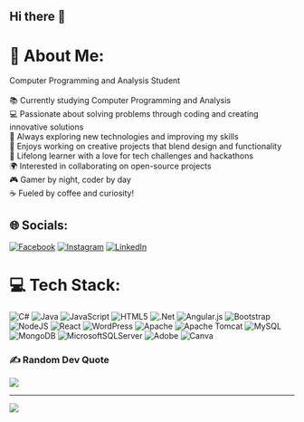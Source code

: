 ## Hi there 👋

# 💫 About Me:
Computer Programming and Analysis Student<br><br>📚 Currently studying Computer Programming and Analysis<br>💻 Passionate about solving problems through coding and creating innovative solutions<br>🚀 Always exploring new technologies and improving my skills<br>🎨 Enjoys working on creative projects that blend design and functionality<br>🧠 Lifelong learner with a love for tech challenges and hackathons<br>🌍 Interested in collaborating on open-source projects<br>🎮 Gamer by night, coder by day<br>☕ Fueled by coffee and curiosity!


## 🌐 Socials:
[![Facebook](https://img.shields.io/badge/Facebook-%231877F2.svg?logo=Facebook&logoColor=white)](https://facebook.com/Ansh_Dholaria) [![Instagram](https://img.shields.io/badge/Instagram-%23E4405F.svg?logo=Instagram&logoColor=white)](https://instagram.com/Ansh_4403) [![LinkedIn](https://img.shields.io/badge/LinkedIn-%230077B5.svg?logo=linkedin&logoColor=white)](https://linkedin.com/in/Ansh_Dholaria) 

# 💻 Tech Stack:
![C#](https://img.shields.io/badge/c%23-%23239120.svg?style=flat-square&logo=csharp&logoColor=white) ![Java](https://img.shields.io/badge/java-%23ED8B00.svg?style=flat-square&logo=openjdk&logoColor=white) ![JavaScript](https://img.shields.io/badge/javascript-%23323330.svg?style=flat-square&logo=javascript&logoColor=%23F7DF1E) ![HTML5](https://img.shields.io/badge/html5-%23E34F26.svg?style=flat-square&logo=html5&logoColor=white) ![.Net](https://img.shields.io/badge/.NET-5C2D91?style=flat-square&logo=.net&logoColor=white) ![Angular.js](https://img.shields.io/badge/angular.js-%23E23237.svg?style=flat-square&logo=angularjs&logoColor=white) ![Bootstrap](https://img.shields.io/badge/bootstrap-%238511FA.svg?style=flat-square&logo=bootstrap&logoColor=white) ![NodeJS](https://img.shields.io/badge/node.js-6DA55F?style=flat-square&logo=node.js&logoColor=white) ![React](https://img.shields.io/badge/react-%2320232a.svg?style=flat-square&logo=react&logoColor=%2361DAFB) ![WordPress](https://img.shields.io/badge/WordPress-%23117AC9.svg?style=flat-square&logo=WordPress&logoColor=white) ![Apache](https://img.shields.io/badge/apache-%23D42029.svg?style=flat-square&logo=apache&logoColor=white) ![Apache Tomcat](https://img.shields.io/badge/apache%20tomcat-%23F8DC75.svg?style=flat-square&logo=apache-tomcat&logoColor=black) ![MySQL](https://img.shields.io/badge/mysql-4479A1.svg?style=flat-square&logo=mysql&logoColor=white) ![MongoDB](https://img.shields.io/badge/MongoDB-%234ea94b.svg?style=flat-square&logo=mongodb&logoColor=white) ![MicrosoftSQLServer](https://img.shields.io/badge/Microsoft%20SQL%20Server-CC2927?style=flat-square&logo=microsoft%20sql%20server&logoColor=white) ![Adobe](https://img.shields.io/badge/adobe-%23FF0000.svg?style=flat-square&logo=adobe&logoColor=white) ![Canva](https://img.shields.io/badge/Canva-%2300C4CC.svg?style=flat-square&logo=Canva&logoColor=white)

<!--# 📊 GitHub Stats:
![](https://github-readme-stats.vercel.app/api?username=Ansh Dholaria&theme=shadow_blue&hide_border=true&include_all_commits=false&count_private=false)<br/>
![](https://github-readme-streak-stats.herokuapp.com/?user=Ansh Dholaria&theme=shadow_blue&hide_border=true)<br/>
![](https://github-readme-stats.vercel.app/api/top-langs/?username=Ansh Dholaria&theme=shadow_blue&hide_border=true&include_all_commits=false&count_private=false&layout=compact)-->

### ✍️ Random Dev Quote
![](https://quotes-github-readme.vercel.app/api?type=vetical&theme=radical)



---
[![](https://visitcount.itsvg.in/api?id=Ansh_Dholaria&icon=0&color=0)](https://visitcount.itsvg.in)
